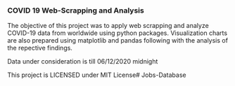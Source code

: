 ### COVID 19 Web-Scrapping and Analysis

The objective of this project was to apply web scrapping and analyze COVID-19 data from worldwide using python packages. Visualization charts are also prepared using matplotlib and pandas following with the analysis of the repective findings.

Data under consideration is till 06/12/2020 midnight

This project is LICENSED under MIT License# Jobs-Database
